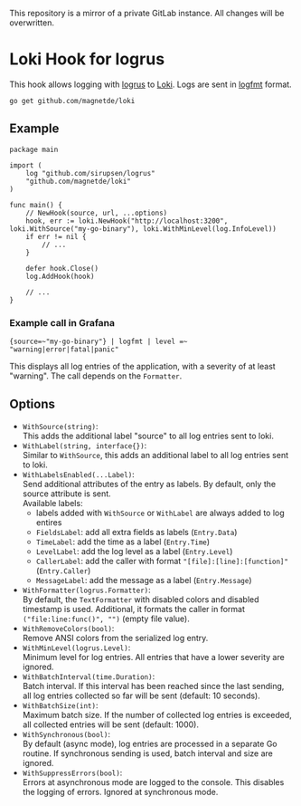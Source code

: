 This repository is a mirror of a private GitLab instance. All changes will be overwritten.

# Loki Hook for logrus

This hook allows logging with [logrus](https://github.com/Sirupsen/logrus) to [Loki](https://github.com/grafana/loki).
Logs are sent in [logfmt](https://github.com/kr/logfmt) format.

```
go get github.com/magnetde/loki
```

## Example

```golang
package main

import (
	log "github.com/sirupsen/logrus"
	"github.com/magnetde/loki"
)

func main() {
	// NewHook(source, url, ...options)
	hook, err := loki.NewHook("http://localhost:3200", loki.WithSource("my-go-binary"), loki.WithMinLevel(log.InfoLevel))
	if err != nil {
		// ...
	}

	defer hook.Close()
	log.AddHook(hook)

	// ...
}
```

### Example call in Grafana

```
{source=~"my-go-binary"} | logfmt | level =~ "warning|error|fatal|panic"
```

This displays all log entries of the application, with a severity of at least "warning".
The call depends on the `Formatter`.

## Options

- `WithSource(string)`:  
  This adds the additional label "source" to all log entries sent to loki.
- `WithLabel(string, interface{})`:  
  Similar to `WithSource`, this adds an additional label to all log entries sent to loki.
- `WithLabelsEnabled(...Label)`:  
  Send additional attributes of the entry as labels. By default, only the source attribute is sent.  
  Available labels:
  - labels added with `WithSource` or `WithLabel` are always added to log entires
  - `FieldsLabel`: add all extra fields as labels (`Entry.Data`)
  - `TimeLabel`: add the time as a label (`Entry.Time`)
  - `LevelLabel`: add the log level as a label (`Entry.Level`)
  - `CallerLabel`: add the caller with format `"[file]:[line]:[function]"` (`Entry.Caller`)
  - `MessageLabel`: add the message as a label (`Entry.Message`)
- `WithFormatter(logrus.Formatter)`:  
  By default, the `TextFormatter` with disabled colors and disabled timestamp is used.
  Additional, it formats the caller in format `("file:line:func()", "")` (empty file value).
- `WithRemoveColors(bool)`:  
  Remove ANSI colors from the serialized log entry.
- `WithMinLevel(logrus.Level)`:  
  Minimum level for log entries. All entries that have a lower severity are ignored.
- `WithBatchInterval(time.Duration)`:  
  Batch interval. If this interval has been reached since the last sending, all log entries collected so far will be sent (default: 10 seconds).
- `WithBatchSize(int)`:  
  Maximum batch size. If the number of collected log entries is exceeded, all collected entries will be sent (default: 1000).
- `WithSynchronous(bool)`:  
  By default (async mode), log entries are processed in a separate Go routine. If synchronous sending is used, batch interval and size are ignored.
- `WithSuppressErrors(bool)`:  
  Errors at asynchronous mode are logged to the console. This disables the logging of errors. Ignored at synchronous mode.